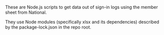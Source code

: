 These are Node.js scripts to get data out of sign-in logs using the member sheet from National.

They use Node modules (specifically xlsx and its dependencies) described by the package-lock.json in the repo root.
